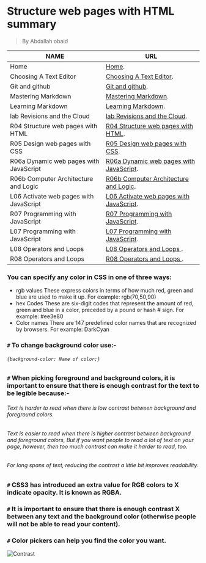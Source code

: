 # Structure web pages with HTML summary
> By Abdallah obaid

**NAME** | **URL**
------------ | -------------
Home | [Home](https://abdallah-obaid.github.io/learning-journal/).
Choosing A Text Editor | [Choosing A Text Editor](https://abdallah-obaid.github.io/learning-journal/choosing-A-Text-Editor).
Git and github | [Git and github](https://abdallah-obaid.github.io/learning-journal/git-and-github).
Mastering Markdown | [Mastering Markdown](https://abdallah-obaid.github.io/learning-journal/mastering-Markdown).
Learning Markdown | [Learning Markdown](https://abdallah-obaid.github.io/learning-journal/learning-Markdown).
lab Revisions and the Cloud  | [lab Revisions and the Cloud](https://abdallah-obaid.github.io/learning-journal/R03-Revisions-and-the-Cloud).
R04 Structure web pages with HTML  | [R04 Structure web pages with HTML](https://abdallah-obaid.github.io/learning-journal/R04-Structure-web-pages-with-HTML).
R05 Design web pages with CSS  | [R05 Design web pages with CSS](https://abdallah-obaid.github.io/learning-journal/R05-Design-web-pages-with-CSS).
R06a Dynamic web pages with JavaScript  | [R06a Dynamic web pages with JavaScript](https://abdallah-obaid.github.io/learning-journal/R06a-Dynamic-web-pages-with-JavaScript).
R06b Computer Architecture and Logic  | [R06b Computer Architecture and Logic](https://abdallah-obaid.github.io/learning-journal/R06b-Computer-Architecture-and-Logic).
L06 Activate web pages with JavaScript  | [L06 Activate web pages with JavaScript](https://abdallah-obaid.github.io/learning-journal/L06-Activate-web-pages-with-JavaScript.Html).
R07 Programming with JavaScript  | [R07 Programming with JavaScript](https://abdallah-obaid.github.io/learning-journal/R07-Programming-with-JavaScript).
L07 Programming with JavaScript  | [L07 Programming with JavaScript](https://abdallah-obaid.github.io/learning-journal/L07-Programming-with-JavaScript.HTML).
L08 Operators and Loops  | [L08 Operators and Loops ](https://abdallah-obaid.github.io/learning-journal/L08-Operators-and-Loops.html).
R08 Operators and Loops  | [R08 Operators and Loops ](https://abdallah-obaid.github.io/learning-journal/R08-Operators-and-Loops).




### You can specify any color in CSS in one of three ways:
* rgb values These express colors in terms of how much red, green and blue are used to make it up. For example: rgb(70,50,90)
* hex Codes These are six-digit codes that represent the amount of red, green and blue in a color, preceded by a pound or hash # sign. For example: #ee3e80
* Color names There are 147 predefined color names that are recognized by browsers. For example: DarkCyan

### `#` To change background color use:-
###### `{background-color: Name of color;}`
### `#` When picking foreground and background colors, it is important to ensure that there is enough contrast for the text to be legible because:-
###### Text is harder to read when there is low contrast between background and foreground colors.
###### Text is easier to read when there is higher contrast between background and foreground colors, But if you want people to read a lot of text on your page, however,  then too much contrast can make it harder to read, too.
###### For long spans of text, reducing the contrast a little bit improves readability.
### `#` CSS3 has introduced an extra value for RGB colors to  X indicate opacity. It is known as RGBA.
### `#` It is important to ensure that there is enough contrast  X between any text and the background color (otherwise people will not be able to read your content).
### `#` Color pickers can help you find the color you want.



![Contrast](https://i1.wp.com/css-tricks.com/wp-content/uploads/2017/11/overviewimg.jpg?ssl=1)

